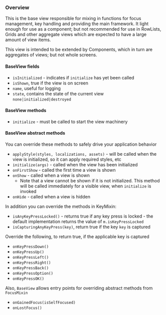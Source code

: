 ### Overview

This is the base view responsible for mixing in functions for focus management, key handling and providing the main framework. It light enough for use as a component; but not recommended for use in RowLists, Grids and other aggregate views which are expected to have a large amount of view items.

This view is intended to be extended by Components, which in turn are aggregates of views; but not whole screens.

#### BaseView fields

 - `isInitialized` - indicates if `initialize` has yet been called
 - `isShown`, true if the view is on screen
 - `name`, useful for logging
 - `state`, contains the state of the current view `none|initialized|destroyed`

#### BaseView methods

 - `initialize` - must be called to start the view machinery

#### BaseView abstract methods

You can override these methods to safely drive your application behavior

- `applyStyle(styles, localizations, assets)` - will be called when the view is initialized, so it can apply required styles, etc
- `initialize(args)` - called when the view has been initialized
- `onFirstShow` - called the first time a view is shown
- `onShow` - called when a view is shown
  - Note that a view cannot be shown if it is not initialized. This method will be called immediately for a visible view, when `initialize` is invoked
- `onHide` - called when a view is hidden

In addition you can override the methods in KeyMixin:

 -  `isAnyKeyPressLocked()` - returns true if any key press is locked - the default implementation returns the value of `m.isKeyPressLocked`
 -  `isCapturingAnyKeyPress(key)`, return true if the key `key` is captured

Override the following, to return true, if the applicable key is captured

 -  `onKeyPressDown()`
 -  `onKeyPressUp()`
 -  `onKeyPressLeft()`
 -  `onKeyPressRight()`
 -  `onKeyPressBack()`
 -  `onKeyPressOption()`
 -  `onKeyPressOK()`

Also, `BaseView` allows entry points for overriding abstract methods from `FocusMixin`

 - `onGainedFocus(isSelfFocused)`
 - `onLostFocus()`

